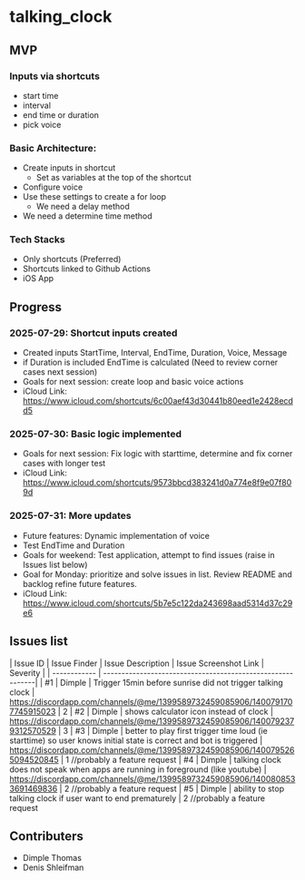 # talking_clock

## MVP

### Inputs via shortcuts
 - start time
 - interval
 - end time or duration
 - pick voice

### Basic Architecture:
 - Create inputs in shortcut
    - Set as variables at the top of the shortcut
 - Configure voice
 - Use these settings to create a for loop
    - We need a delay method
 - We need a determine time method

### Tech Stacks

 - Only shortcuts (Preferred)
 - Shortcuts linked to Github Actions
 - iOS App

## Progress

### 2025-07-29: Shortcut inputs created
 - Created inputs StartTime, Interval, EndTime, Duration, Voice, Message
 - if Duration is included EndTime is calculated (Need to review corner cases next session)
 - Goals for next session: create loop and basic voice actions
 - iCloud Link: https://www.icloud.com/shortcuts/6c00aef43d30441b80eed1e2428ecdd5

### 2025-07-30: Basic logic implemented

 - Goals for next session: Fix logic with starttime, determine and fix corner cases with longer test
 - iCloud Link: https://www.icloud.com/shortcuts/9573bbcd383241d0a774e8f9e07f809d

### 2025-07-31: More updates

 - Future features: Dynamic implementation of voice
 - Test EndTime and Duration
 - Goals for weekend: Test application, attempt to find issues (raise in Issues list below)
 - Goal for Monday: prioritize and solve issues in list. Review README and backlog refine future features.
 - iCloud Link: https://www.icloud.com/shortcuts/5b7e5c122da243698aad5314d37c29e6

## Issues list

| Issue ID     |  Issue Finder   | Issue Description                        |  Issue Screenshot Link   |  Severity |
| ------------ | -----------------------------------------------------------|
|  #1           |  Dimple         |  Trigger 15min before sunrise did not trigger talking clock     | https://discordapp.com/channels/@me/1399589732459085906/1400791707745915023 | 2
|  #2          |  Dimple               |  shows calculator icon instead of clock                 | https://discordapp.com/channels/@me/1399589732459085906/1400792379312570529 | 3
|  #3 | Dimple | better to play first trigger time loud (ie starttime) so user knows initial state is correct and bot is triggered  | https://discordapp.com/channels/@me/1399589732459085906/1400795265094520845 | 1 //probably a feature request
|  #4 | Dimple | talking clock does not speak when apps are running in foreground (like youtube)
 | https://discordapp.com/channels/@me/1399589732459085906/1400808533691469836 | 2 //probably a feature request
|  #5 | Dimple | ability to stop talking clock if user want to end prematurely | 2 //probably a feature request 


## Contributers

 - Dimple Thomas
 - Denis Shleifman